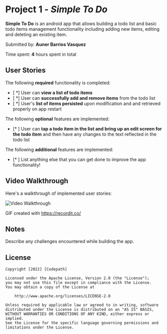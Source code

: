 # Project 1 - *Simple To Do*

**Simple To Do** is an android app that allows building a todo list and basic todo items management functionality including adding new items, editing and deleting an existing item.

Submitted by: **Auner Barrios Vasquez**

Time spent: **4** hours spent in total

## User Stories

The following **required** functionality is completed:

* [ *] User can **view a list of todo items**
* [ *] User can **successfully add and remove items** from the todo list
* [ *] User's **list of items persisted** upon modification and and retrieved properly on app restart

The following **optional** features are implemented:

* [* ] User can **tap a todo item in the list and bring up an edit screen for the todo item** and then have any changes to the text reflected in the todo list

The following **additional** features are implemented:

* [* ] List anything else that you can get done to improve the app functionality!

## Video Walkthrough

Here's a walkthrough of implemented user stories:

<img src='http://g.recordit.co/X8BskxI3Xr.gif' title='Video Walkthrough' width='' alt='Video Walkthrough' />

GIF created with https://recordit.co/

## Notes

Describe any challenges encountered while building the app.

## License

    Copyright [2022] [Codepath]

    Licensed under the Apache License, Version 2.0 (the "License");
    you may not use this file except in compliance with the License.
    You may obtain a copy of the License at

        http://www.apache.org/licenses/LICENSE-2.0

    Unless required by applicable law or agreed to in writing, software
    distributed under the License is distributed on an "AS IS" BASIS,
    WITHOUT WARRANTIES OR CONDITIONS OF ANY KIND, either express or implied.
    See the License for the specific language governing permissions and
    limitations under the License.

